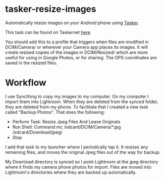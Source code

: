 # tasker-resize-images
Automatically resize images on your Android phone using [Tasker](https://play.google.com/store/apps/details?id=net.dinglisch.android.taskerm).

This task can be found on Taskernet [here](https://taskernet.com/shares/?user=AS35m8lp%2FKkm%2B8UbZhHqE5Y4xnByvXtx0JMDOCGm0w6uyiTpJO0jakx9uvUppJnAx%2BE%3D&id=Task%3AResize+Jpeg+Files+And+leave+Originals#).

You should add this to a profile that triggers when files are modified in DCIM/Camera/ or wherever your Camera app places its images. It will create resized copies of the images in DCIM/Resized/ which are more useful for using in Google Photos, or for sharing. The GPS coordinates are saved in the resized files.

# Workflow
I use Syncthing to copy my images to my computer. On my computer I import them into Lightroom. When they are deleted from the synced folder, they are deleted from my phone.
To facilitate that I created a new task called "Backup Photos". That does the following:
* Perform Task: Resize Jpeg Files And Leave Originals
* Run Shell: Command mc /sdcard/DCIM/Camera/*.jpg /sdcard/Download/jpeg/
* Stop

I add that task to my launcher where I periodically tap it. It resizes any remaining files, and moves the original Jpeg files out of the way for backup.

My Download directory is synced so I point Lightroom at the jpeg directory where it finds my camera phone photos for import. Files are moved into Lightroom's directories where they are backed up automatically.
